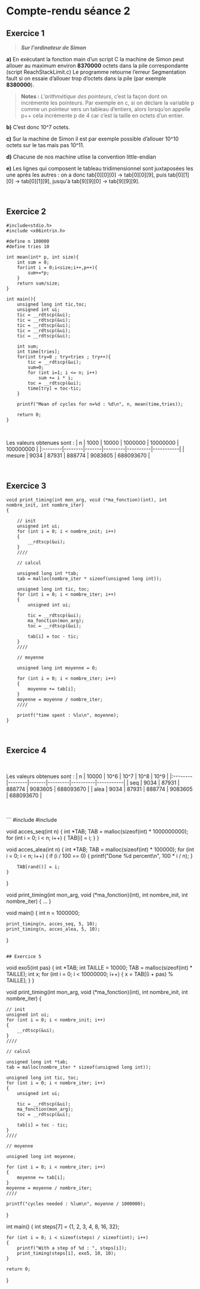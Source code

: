 # Compte-rendu séance 2

## Exercice 1
  >***Sur l'ordinateur de Simon***

  **a)** En exécutant la fonction main d’un script C la machine de Simon peut allouer au maximum environ **8370000** octets dans la pile correspondante (script ReachStackLimit.c)
Le programme retourne l’erreur Segmentation fault si on essaie d’allouer trop d’octets dans la pile (par exemple **8380000**).

>**Notes :** *L’arithmétique des pointeurs*, c’est la façon dont on incrémente les pointeurs. Par exemple en c, si on déclare la variable p comme un pointeur vers un tableau d’entiers, alors lorsqu’on appelle p++ cela incrémente p de 4 car c’est la taille en octets d’un entier.

  **b)** C’est donc 10^7 octets.
  
  **c)** Sur la machine de Simon il est par exemple possible d’allouer 10^10 octets sur le tas mais pas 10^11.

  **d)** Chacune de nos machine utlise la convention little-endian
  
  **e)** Les lignes qui composent le tableau tridimensionnel sont juxtaposées les une après les autres : on a donc tab[0][0][0] -> tab[0][0][9], puis tab[0][1][0] -> tab[0][1][9], jusqu'à tab[9][9][0] -> tab[9][9][9].

<br/>

## Exercice 2
```
#include<stdio.h>
#include <x86intrin.h>

#define n 100000
#define tries 10

int mean(int* p, int size){
    int sum = 0;
    for(int i = 0;i<size;i++,p++){
        sum+=*p;
    }
    return sum/size;
}

int main(){
    unsigned long int tic,toc;
    unsigned int ui;
    tic = __rdtscp(&ui);
    tic = __rdtscp(&ui);
    tic = __rdtscp(&ui);
    tic = __rdtscp(&ui);
    tic = __rdtscp(&ui);

    int sum;
    int time[tries];
    for(int try=0 ; try<tries ; try++){
        tic = __rdtscp(&ui);
        sum=0;
        for (int i=1; i <= n; i++)
            sum += i * i;
        toc = __rdtscp(&ui);
        time[try] = toc-tic;
    }

    printf("Mean of cycles for n=%d : %d\n", n, mean(time,tries));

    return 0;
}
```

<br/>

 Les valeurs obtenues sont :
|  n      | 1000   | 10000 | 1000000 | 10000000 | 100000000 |
|:--------|--------|-------|---------|----------|-----------|
| mesure  | 9034   | 87931 | 888774  | 9083605  | 688093670 |


<br/>



## Exercice 3
```
void print_timing(int mon_arg, void (*ma_fonction)(int), int nombre_init, int nombre_iter)
{

    // init
    unsigned int ui;
    for (int i = 0; i < nombre_init; i++)
    {
        __rdtscp(&ui);
    }
    ////

    // calcul

    unsigned long int *tab;
    tab = malloc(nombre_iter * sizeof(unsigned long int));

    unsigned long int tic, toc;
    for (int i = 0; i < nombre_iter; i++)
    {
        unsigned int ui;

        tic = __rdtscp(&ui);
        ma_fonction(mon_arg);
        toc = __rdtscp(&ui);

        tab[i] = toc - tic;
    }
    ////

    // moyenne

    unsigned long int moyenne = 0;

    for (int i = 0; i < nombre_iter; i++)
    {
        moyenne += tab[i];
    }
    moyenne = moyenne / nombre_iter;
    ////

    printf("time spent : %lu\n", moyenne);
}
```

<br/>


## Exercice 4


<br/>

 Les valeurs obtenues sont :
|  n      | 10000   | 10^6 | 10^7 | 10^8 | 10^9 |
|:--------|--------|-------|---------|----------|-----------|
| seq  | 9034   | 87931 | 888774  | 9083605  | 688093670 |
| alea  | 9034   | 87931 | 888774  | 9083605  | 688093670 |


<br/>


<br/>
```
#include <stdio.h>
#include <x86intrin.h>

void acces_seq(int n)
{
    int *TAB;
    TAB = malloc(sizeof(int) * 1000000000);
    for (int i = 0; i < n; i++)
    {
        TAB[i] = i;
    }
}

void acces_alea(int n)
{
    int *TAB;
    TAB = malloc(sizeof(int) * 100000);
    for (int i = 0; i < n; i++)
    {
        if (i / 100 == 0)
        {
            printf("Done %d percent\n", 100 * i / n);
        }

        TAB[rand()] = i;
    }
}

void print_timing(int mon_arg, void (*ma_fonction)(int), int nombre_init, int nombre_iter)
{ 
  ...
}

void main()
{
    int n = 1000000;

    print_timing(n, acces_seq, 5, 10);
    print_timing(n, acces_alea, 5, 10);
}
```

## Exercice 5

```
void exo5(int pas)
{
    int *TAB;
    int TAILLE = 10000;
    TAB = malloc(sizeof(int) * TAILLE);
    int x;
    for (int i = 0; i < 10000000; i++)
    {
        x = TAB[(i + pas) % TAILLE];
    }
}

void print_timing(int mon_arg, void (*ma_fonction)(int), int nombre_init, int nombre_iter)
{

    // init
    unsigned int ui;
    for (int i = 0; i < nombre_init; i++)
    {
        __rdtscp(&ui);
    }
    ////

    // calcul

    unsigned long int *tab;
    tab = malloc(nombre_iter * sizeof(unsigned long int));

    unsigned long int tic, toc;
    for (int i = 0; i < nombre_iter; i++)
    {
        unsigned int ui;

        tic = __rdtscp(&ui);
        ma_fonction(mon_arg);
        toc = __rdtscp(&ui);

        tab[i] = toc - tic;
    }
    ////

    // moyenne

    unsigned long int moyenne;

    for (int i = 0; i < nombre_iter; i++)
    {
        moyenne += tab[i];
    }
    moyenne = moyenne / nombre_iter;
    ////

    printf("cycles needed : %lum\n", moyenne / 1000000);
}

int main()
{
    int steps[7] = {1, 2, 3, 4, 8, 16, 32};

    for (int i = 0; i < sizeof(steps) / sizeof(int); i++)
    {
        printf("With a step of %d : ", steps[i]);
        print_timing(steps[i], exo5, 10, 10);
    }

    return 0;
}
```






